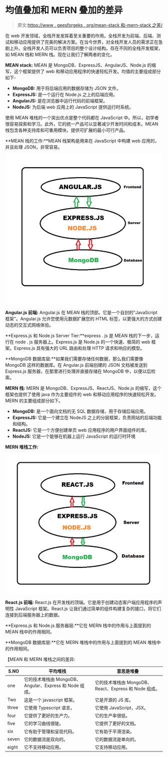# 均值叠加和 MERN 叠加的差异

> 原文:[https://www . geesforgeks . org/mean-stack 和-mern-stack 之差/](https://www.geeksforgeeks.org/difference-between-mean-stack-and-mern-stack/)

在 web 开发领域，全栈开发发挥着至关重要的作用。全栈开发为前端、后端、测试和移动应用提供了完美的解决方案。在当今世界，对全栈开发人员的需求正在急剧上升。全栈开发人员可以负责项目的整个设计结构。存在不同的全栈开发框架，如 MEAN 栈和 MERN 栈。现在让我们了解两者的变化。

**MEAN stack:** MEAN 是 MongoDB、ExpressJS、AngularJS、Node.js 的缩写，这个框架提供了 web 和移动应用程序的快速轻松开发。均值的主要组成部分如下-

*   **MongoDB:** 用于将后端应用的数据存储为 JSON 文件。
*   **ExpressJS:** 是一个运行在 Node.js 之上的后端应用。
*   **AngularJS:** 是在浏览器中运行代码的前端框架。
*   **NodeJS:** 为后端 web 应用上的 JavaScript 提供运行时系统。

使用 MEAN 堆栈的一个突出优点是整个代码都在 JavaScript 中。所以，初学者很容易探索和学习。此外，它的统一产品可以显著减少开发时间和成本。MEAN 栈包含各种支持库和可重用模块，提供可扩展的最小可行产品。

**MEAN 栈的工作:**MEAN 栈架构是用来在 JavaScript 中构建 web 应用的，并且处理 JSON，非常容易。

![](img/1031ad1c73f4de0cbca86b1c3ecef282.png)

**Angular.js 前端:** Angular.js 在 MEAN 栈的顶部。它是一个自封的“JavaScript 框架”。Angular.js 允许您使用元数据扩展您的 HTML 标签，以更强大的方式创建动态的交互式网络体验。

**Express.js 和 Node.js Server Tier:**express . js 是 MEAN 栈的下一步，运行在 node . js 服务器上。Express.js 是 Node.js 的一个快速、极简的 web 框架。Express.js 具有强大的 URL 路由和处理 HTTP 请求和响应的模型。

**MongoDB 数据库层:**如果我们需要存储任何数据，那么我们需要像 MongoDB 这样的数据库。在 Angular.js 前端创建的 JSON 文档被发送到 Express.js 服务器，在那里进行处理并直接存储在 MongoDB 中，以便以后检索。

**MERN 栈:** MERN 是 MongoDB、ExpressJS、ReactJS、Node.js 的缩写，这个框架也提供了使用 java 作为主要组件的 web 和移动应用程序的快速轻松开发。MERN 的主要组成部分如下。

*   **MongoDB:** 是一个面向文档的无 SQL 数据存储，用于存储后端应用。
*   **ExpressJS:** 它是一个建立在 NodeJS 之上的分层框架，负责网站的后端功能和结构。
*   **ReactJS:** 它是一个方便创建单页 web 应用程序的用户界面组件的库。
*   **NodeJS:** 它是一个能够在机器上运行 JavaScript 的运行时环境

**MERN 堆栈工作:**

![](img/c2981fec2586b3626d6b8209c952920a.png)

**React.js 前端:** React.js 在开发栈的顶端。它是用于创建动态客户端应用程序的声明性 JavaScript 框架。React.js 让我们通过简单的组件构建复杂的接口，将它们连接到后端服务器上的数据。

**Express.js 和 Node.js 服务器层:**它在 MERN 栈中的作用与上面提到的 MEAN 栈中的作用相同。

**MongoDB 数据库层:**它在 MERN 堆栈中的作用与上面提到的 MEAN 堆栈中的作用相同。

【MEAN 和 MERN 堆栈之间的差异:

| S.NO | 平均堆栈 | 意思是堆叠 |
| --- | --- | --- |
| one | 它的技术堆栈由 MongoDB、Angular、Express 和 Node 组成。 | 它的技术堆栈由 MongoDB、React、Express 和 Node 组成。 |
| Two | 这是一个 javascript 框架。 | 它是开源的 JS 库。 |
| three | 它使用 Typescript 语言。 | 它使用 JavaScript，JSX。 |
| four | 它提供了更好的生产力。 | 它的生产率很低。 |
| five | 它的学习曲线很陡。 | 它提供了更好的文档。 |
| six | 它有助于管理和呈现代码。 | 它有助于平滑渲染。 |
| seven | 它的数据流是双向的。 | 它的数据流是单向的。 |
| eight | 它不支持移动应用。 | 它支持移动应用。 |